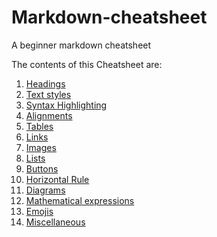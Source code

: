 # Markdown-cheatsheet

A beginner markdown cheatsheet

The contents of this Cheatsheet are:

1. [Headings](https://github.com/shubanms/markdown-cheatsheet/blob/main/cheat%20sheet/heading.MARKDOWN)
2. [Text styles](https://github.com/shubanms/markdown-cheatsheet/blob/main/cheat%20sheet/textstyles.MARKDOWN)
3. [Syntax Highlighting](https://github.com/shubanms/markdown-cheatsheet/blob/main/cheat%20sheet/syntaxhighlighting.MARKDOWN)
4. [Alignments](https://github.com/shubanms/markdown-cheatsheet/blob/main/cheat%20sheet/alignments.MARKDOWN)
5. [Tables](https://github.com/shubanms/markdown-cheatsheet/blob/main/cheat%20sheet/tables.MARKDOWN)
6. [Links](https://github.com/shubanms/markdown-cheatsheet/blob/main/cheat%20sheet/links.MARKDOWN)
7. [Images](https://github.com/shubanms/markdown-cheatsheet/blob/main/cheat%20sheet/images.MARKDOWN)
8. [Lists](https://github.com/shubanms/markdown-cheatsheet/blob/main/cheat%20sheet/lists.MARKDOWN)
9. [Buttons](https://github.com/shubanms/markdown-cheatsheet/blob/main/cheat%20sheet/buttons.MARKDOWN)
10. [Horizontal Rule]()
11. [Diagrams]()
12. [Mathematical expressions]()
13. [Emojis](https://github.com/shubanms/markdown-cheatsheet/blob/main/cheat%20sheet/emojis.MARKDOWN)
14. [Miscellaneous]()
